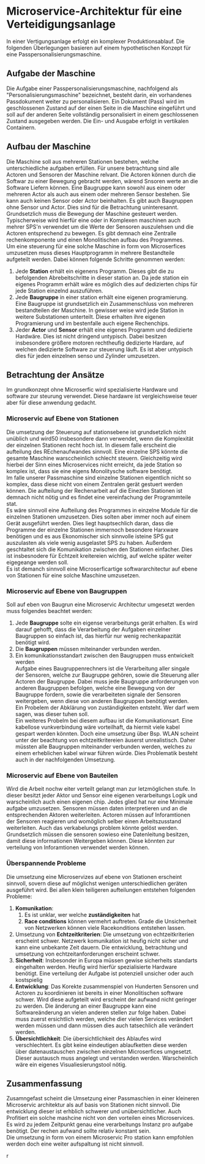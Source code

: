 # Microservice-Architektur für eine Verteidigungsanlage

In einer Vertigungsanlage erfolgt ein komplexer Produktionsablauf. Die folgenden Überlegungen basieren auf einem hypothetischen Konzept für eine Passpersonalisierungsmaschine.

## Aufgabe der Maschine
Die Aufgabe einer Passpersonalisierungsmaschine, nachfolgend als "Personalisierungsmaschine" bezeichnet, besteht darin, ein vorhandenes Passdokument weiter zu personalisieren. Ein Dokument (Pass) wird im geschlossenen Zustand auf der einen Seite in die Maschine eingeführt und soll auf der anderen Seite vollständig personalisiert in einem geschlossenen Zustand ausgegeben werden. Die Ein- und Ausgabe erfolgt in vertikalen Containern.

## Aufbau der Maschine  
Die Maschine soll aus mehreren Stationen bestehen, welche unterschiedliche aufgaben erfüllen. Für unsere betrachtung sind alle Actoren und Sensoren der Maschine relvant. Die Actoren können durch die Softwar zu einer Bewegung gebracht werden, wärend Snsoren werte an die Software Liefern können. Eine Baugruppe kann sowohl aus einem oder mehreren Actor als auch aus einem oder mehreren Sensor bestehen. Sie kann auch keinen Sensor oder Actor beinhalten. Es gibt auch Baugruppen ohne Sensor und Actor. Dies sind für die Betrachtung uninteresannt.  
Grundsetzlich muss die Bewegung der Maschine gesteuert werden. Typischerweise wird hierfür eine oder in Komplexen maschinen auch mehrer SPS'n verwendet um die Werte der Sensoren auszulehsen und die Actoren entsprechend zu bewegen. Es gibt demnach eine Zentralle rechenkomponente und einen Monolitischen aufbau des Programmes.  
Um eine steuerung für eine solche Maschine in form von Microserfices umzusetzen muss dieses Hauptprogramm in mehrere Bestandteile aufgeteilt werden. Dabei können folgende Schritte genommen werden:  
1. Jede **Station** erhält ein eigenens Programm. Dieses gibt die zu befolgenden Abrebeitschritte in dieser station an. Da jede station ein eigenes Programm erhält wäre es möglich dies auf dedizierten chips für jede Station einzelnd auszuführen.  
2. Jede **Baugruppe** in einer station erhält eine eigenen programierung. Eine Baugruppe ist grundsetzlich ein Zusammenschluss von mehreren bestandteilen der Maschine. In gewisser weise wird jede Station in weitere Substationen unterteilt. Diese erhalten ihre eigenen Programierung und im bestenfalle auch eigene Rechenchips.
3. Jeder **Actor** und **Sensor** erhält eine eigenes Programm und dedizierte Hardwäre. Dies ist nicht dringend untypisch. Dabei besitzen insbesondere größere motoren rechtheufig dedizierte Hardare, auf welchen dedizierte Software zur steuerung läuft. Es ist aber untypisch dies für jeden einzelnen senso und Zylinder umzusetzen.

## Betrachtung der Ansätze
Im grundkonzept ohne Microserfic wird spezialisierte Hardware und software zur steurung verwendet. Diese hardawre ist vergleichsweise teuer aber für diese anwendung gedacht.  

### Microservic auf Ebene von Stationen
Die umsetzung der Steuerung auf stationsebene ist grundsetzlich nicht unüblich und wird50 insbesondere dann verwendet, wenn die Komplexität der einzelnen Stationen recht hoch ist. In diesem falle erscheint die aufteilung des REchenaufwandes sinnvoll. Eine einzelne SPS könnte die gesamte Maschine warsccheinlich schlecht steuern. Gleichzeitig wird hierbei der Sinn eines Microservices nicht erreicht, da jede Station so komplex ist, dass sie eine eigens Monolitysche software benötigt.  
Im falle unserer Passmaschine sind einzelne Stationen eigentlich nicht so komplex, dass diese nicht von einem Zentralen gerät gestuert werden können. Die aufteilung der Rechenarbeit auf die Einezlen Stationen ist demnach nicht nötig und es findet eine vereinfachung der Programmteile stat.  
Es wäre sinnvoll eine Aufteilung des Programmes in einzelne Module für die einzelnen Stationen umzusetzen. Dies solten aber immer noch auf einem Gerät ausgeführt werden. Dies liegt hauptsechlich daran, dass die Programme der einzelne Stationen immernoch besondere Harxware benötigen und es aus Ekonomischer sich sinnvolle isteine SPS gut auszulasten als viele wenig ausgelastet SPS zu haben. Außerdem geschtaltet sich die Komunikation zwischen den Stationen einfacher. Dies ist insbesnodere für Echtzeit kreitereien wichtig, auf welche später weiter eigegeange werden soll.  
Es ist demanch sinnvoll eine Microserficartige softwararchitectur auf ebene von Stationen für eine solche Maschine umzusetzen.

### Microservic auf Ebene von Baugruppen
Soll auf eben von Baugrun eine Microservic Architectur umgesetzt werden muss folgendes beachtet werden:  
1. Jede **Baugruppe** solte ein eigense verarbeitungs gerät erhalten. Es wird darauf gehofft, dass die Verarbeitung der Aufgaben einzelner Baugruppen so einfach ist, das hierfür nur wenig rechenkapazität benötigt wird.  
2. Die **Baugruppen** müssen miteinander verbunden werden.
3. Ein komunikationsstandart zwischen den Baugruppen muss entwickelt werden  
Aufgabe eines Baugruppenrechners ist die Verarbeitung aller singale der Sensoren, welche zur Baugruppe gehören, sowie die Steuerung aller Actoren der Baugruppe. Dabei muss jede Baugruppe anforderungen von anderen Baugruppen befolgen, welche eine Bewegung von der Baugruppe fordern, sowie die verarbeiteten signale der Sensoren weitergeben, wenn diese von anderen Baugruppen benötigt werden.  
Ein Probelem der Abklärung von zuständigkeiten entsteht. Wer darf wem sagen, was dieser tuhen soll.  
Ein weiteres Probelm bei diesem aufbau ist die Komunikationsart. Eine kabellose vunkverbindung wäre vorteilhaft, da hiermit viele kabel gespart werden könnten. Doch eine umsetzung über Bsp. WLAN scheint unter der beachtung von echtzeitkritereien äuserst unrealistisch. Daher müssten alle Baugruppen miteinander verbunden werden, welches zu einem erheblichen kabel wirwar führen würde. Dies Problematik besteht auch in der nachfolgenden Umsetzung.

### Microservic auf Ebene von Bauteilen
Wird die Arbeit nochw eiter verteilt gelangt man zur letzmöglichen stufe. In dieser besitzt jeder Aktor und Sensor eine eigenen verarbeitungs Logik und warscheinlich auch einen eigenen chip. Jedes glied hat nur eine Minimale aufgabe umzusetzen. Sensoren müssen daten interpretieren und an die entsprechenden Aktoren weiterleiten. Actoren müssen auf Inforamtionen der Sensoren reagieren und womöglich selber einen Arbeitszusstand weiterleiten. Auch das verkabelungs problem könnte gelöst werden. Grundsetzlich müssen die sensoren sowieso eine Datenleitung besitzen, damit diese informationen Weitergeben können. Diese könnten zur verteilung von Inforamtionen verwendet werden können.

### Überspannende Probleme
Die umsetzung eine Microservizes auf ebene von Stationen erscheint sinnvoll, sovern diese auf möglichst wenigen unterschiedlichen geräten ausgeführt wird. Bei allen klein teiligeren aufteilungen entstehen folgenden Probleme:  
1. **Komunikation**:  
    1. Es ist unklar, wer welche **zuständigkeiten** hat  
    2. **Race conditions** können vermehrt auftreten. Grade die Unsicherheit von Netzwerken können viele Racekonditions entstehen lassen.  
2. Umsetzung von **Echtzeitkriterien**: Die umsetzung von echtzeitkriterien erscheint schwer. Netzwerk komunikation ist heufig nicht sicher und kann eine unbekante Zeit dauern. Die entwicklung, betrachtung und umsetzung von echtzeitanforderungen erscheint schwer.  
3. **Sicherheit**: Insbesonder in Europa müssen gewise sicherheits standarts eingehalten werden. Heufig wird hierfür spezialisierte Hardware benötigt. Eine verteilung der Aufgabe ist potenziell unsicher oder auch kostspielig
4. **Entwicklung**: Das Korekte zusammenspiel von Hunderten Sensoren und Actoren zu koordinieren ist bereits in einer Monolitischen software schwer. Wird diese aufgeteilt wird erscheint der aufwand nicht geringer zu werden. Die änderung an einer Baugruppe kann eine Softwareänderung an vielen anderen stellen zur folge haben. Dabei muss zuerst ersichtlich werden, welche dier vielen Services verändert werden müssen und dann müssen dies auch tatsechlich alle verändert werden.  
5. **Übersichtlichkeit**: Die übersichtlichkeit des Ablaufes wird verschlechtert. Es gibt keine eindeutigen ablaufketten diese werden über datenaustauschen zwischen einzelnen Microserfices umgesetzt. Dieser austausch muss angelegt und verstanden werden. Warscheinlich wäre ein eigenes Visualiesierungstool nötig. 

## Zusammenfassung
Zusamngefast scheint die Umsetzung einer Passmaschien in einer kleineren Microservic architektur als auf basis von Stationen nicht sinnvoll. Die entwicklung dieser ist erhblich schwerer und unübersichtlicher. Auch Profitiert ein solche mashcine nicht von den vorteilen eines Microservices. Es wird zu jedem Zeitpunkt genau eine verarbeitungs Instanz pro aufgabe benötigt. Der rechen aufwand sollte relativ konstant sein.  
Die umsetzung in form von einem Microservic Pro station kann empfohlen werden doch eine weiter aufspaltung ist nicht sinnvoll.
 
r
